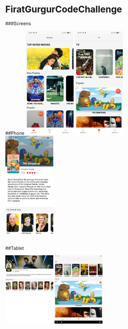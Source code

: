 # FiratGurgurCodeChallenge

###Screens

##Phone
<img src="https://github.com/FiratGURGUR/FiratGurgurCodeChallenge/blob/master/app/src/main/res/drawable/ss1.jpg" width="30%">   <img src="https://github.com/FiratGURGUR/FiratGurgurCodeChallenge/blob/master/app/src/main/res/drawable/ss2.jpg" width="30%">   <img src="https://github.com/FiratGURGUR/FiratGurgurCodeChallenge/blob/master/app/src/main/res/drawable/ss3.jpg" width="30%">

##Tablet

<img src="https://github.com/FiratGURGUR/FiratGurgurCodeChallenge/blob/master/app/src/main/res/drawable/ss4.png" width="30%">   <img src="https://github.com/FiratGURGUR/FiratGurgurCodeChallenge/blob/master/app/src/main/res/drawable/ss5.png" width="30%">
